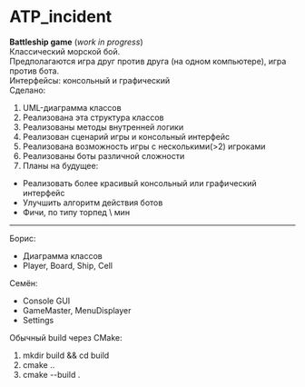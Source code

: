 # ATP_incident
**Battleship game** (_work in progress_) \
Классический морской бой. \
Предполагаются игра друг против друга (на одном компьютере), игра против бота. \
Интерфейсы: консольный и графический \
Сделано:
1) UML-диаграмма классов
2) Реализована эта структура классов
3) Реализованы методы внутренней логики
4) Реализован сценарий игры и консольный интерфейс
5) Реализована возможность игры с несколькими(>2) игроками
6) Реализованы боты различной сложности
7) Планы на будущее: 
- Реализовать более красивый консольный или графический интерфейс
- Улучшить алгоритм действия ботов
- Фичи, по типу торпед \ мин
___
Борис: 
- Диаграмма классов
- Player, Board, Ship, Cell

Семён: 
- Console GUI
- GameMaster, MenuDisplayer
- Settings

Обычный build через CMake:
1) mkdir build && cd build
2) cmake ..
3) cmake --build .